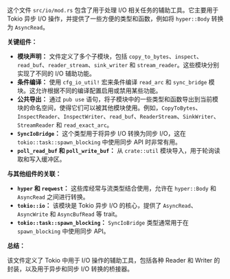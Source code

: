 这个文件 `src/io/mod.rs` 包含了用于处理 I/O 相关任务的辅助工具。它主要用于 Tokio 异步 I/O 操作，并提供了一些方便的类型和函数，例如将 `hyper::Body` 转换为 `AsyncRead`。

**关键组件：**

*   **模块声明：**  文件定义了多个子模块，包括 `copy_to_bytes`、`inspect`、`read_buf`、`reader_stream`、`sink_writer` 和 `stream_reader`。这些模块分别实现了不同的 I/O 辅助功能。
*   **条件编译：** 使用 `cfg_io_util!` 宏来条件编译 `read_arc` 和 `sync_bridge` 模块。这允许根据不同的编译配置启用或禁用某些功能。
*   **公共导出：**  通过 `pub use` 语句，将子模块中的一些类型和函数导出到当前模块的命名空间，使得它们可以被其他模块使用。例如，`CopyToBytes`、`InspectReader`、`InspectWriter`、`read_buf`、`ReaderStream`、`SinkWriter`、`StreamReader` 和 `read_exact_arc`。
*   **`SyncIoBridge`：**  这个类型用于将异步 I/O 转换为同步 I/O，这在 `tokio::task::spawn_blocking` 中使用同步 API 时非常有用。
*   **`poll_read_buf` 和 `poll_write_buf`：**  从 `crate::util` 模块导入，用于轮询读取和写入缓冲区。

**与其他组件的关联：**

*   **`hyper` 和 `reqwest`：**  这些库经常与流类型结合使用，允许在 `hyper::Body` 和 `AsyncRead` 之间进行转换。
*   **`tokio::io`：**  该模块是 Tokio 异步 I/O 的核心，提供了 `AsyncRead`、`AsyncWrite` 和 `AsyncBufRead` 等 trait。
*   **`tokio::task::spawn_blocking`：**  `SyncIoBridge` 类型通常用于在 `spawn_blocking` 中使用同步 API。

**总结：**

该文件定义了 Tokio 中用于 I/O 操作的辅助工具，包括各种 Reader 和 Writer 的封装，以及用于异步和同步 I/O 转换的桥接器。
